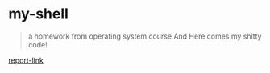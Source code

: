# my-shell

> a homework from operating system course
> And Here comes my shitty code!

[report-link](https://hackmd.io/@wasabi-neko/BywxBWV4_)